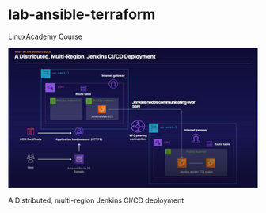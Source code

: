 # lab-ansible-terraform

[LinuxAcademy Course](https://linuxacademy.com/cp/courses/lesson/course/6936)

![diagram](diagram.png)

A Distributed, multi-region Jenkins CI/CD deployment
